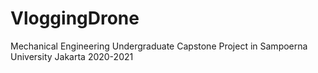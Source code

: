# VloggingDrone
Mechanical Engineering Undergraduate Capstone Project in Sampoerna University Jakarta 2020-2021
